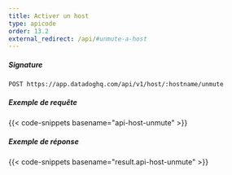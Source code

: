```yaml
---
title: Activer un host
type: apicode
order: 13.2
external_redirect: /api/#unmute-a-host
---
```


##### Signature
`POST https://app.datadoghq.com/api/v1/host/:hostname/unmute`
##### Exemple de requête
{{< code-snippets basename="api-host-unmute" >}}
##### Exemple de réponse
{{< code-snippets basename="result.api-host-unmute" >}}